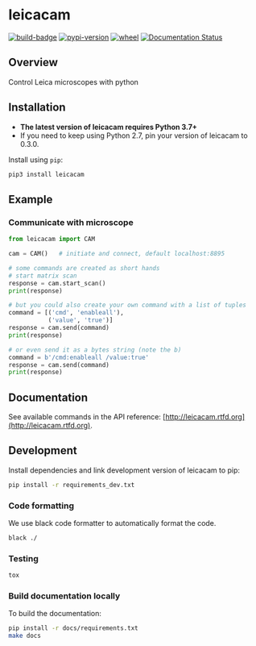 # leicacam

[![build-badge]][build]
[![pypi-version]][pypi]
[![wheel]][pypi]
[![Documentation Status][docs-build-badge]][docs]

## Overview

Control Leica microscopes with python

## Installation

- **The latest version of leicacam requires Python 3.7+**
- If you need to keep using Python 2.7, pin your version of leicacam to 0.3.0.

Install using `pip`:

```bash
pip3 install leicacam
```

## Example

### Communicate with microscope

```python
from leicacam import CAM

cam = CAM()   # initiate and connect, default localhost:8895

# some commands are created as short hands
# start matrix scan
response = cam.start_scan()
print(response)

# but you could also create your own command with a list of tuples
command = [('cmd', 'enableall'),
           ('value', 'true')]
response = cam.send(command)
print(response)

# or even send it as a bytes string (note the b)
command = b'/cmd:enableall /value:true'
response = cam.send(command)
print(response)
```

## Documentation

See available commands in the API reference: [http://leicacam.rtfd.org](http://leicacam.rtfd.org).

## Development

Install dependencies and link development version of leicacam to pip:

```bash
pip install -r requirements_dev.txt
```

### Code formatting

We use black code formatter to automatically format the code.

```bash
black ./
```

### Testing

```bash
tox
```

### Build documentation locally

To build the documentation:

```bash
pip install -r docs/requirements.txt
make docs
```

[build-badge]: https://github.com/MartinHjelmare/leicacam/workflows/Test/badge.svg
[build]: https://github.com/MartinHjelmare/leicacam/actions
[pypi-version]: https://img.shields.io/pypi/v/leicacam.svg
[pypi]: https://pypi.org/project/leicacam/
[wheel]: https://img.shields.io/pypi/wheel/leicacam.svg
[docs-build-badge]: https://readthedocs.org/projects/leicacam/badge/?version=latest
[docs]: https://leicacam.readthedocs.io/en/latest/?badge=latest
